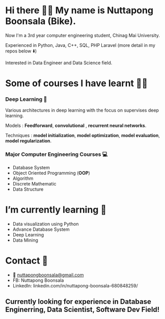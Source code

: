 # Hi there 🙇‍♂️ My name is **Nuttapong Boonsala** (Bike). 

Now I'm a 3rd year computer engineering student, Chinag Mai University. 

Experienced in Python, Java, C++, SQL, PHP Laravel (more detail in my repos below ⬇️)

Interested in Data Engineer and Data Science field.

# Some of courses I have learnt 👨‍🎓


### Deep Learning 🧠
Various architectures in deep learning with the focus on supervises deep learning. 

Models : **Feedforward**, **convolutional** , **recurrent neural networks**. 

Techniques : **model initialization**, **model optimization**, **model evaluation**,  **model regularization**. 


### Major Computer Engineering Courses 💻
- Database System
- Object Oriented Programming (**OOP**)
- Algorithm
- Discrete Mathematic
- Data Structure


# I’m currently learning  🥸
- Data visualization using Python
- Advance Database System
- Deep Learning
- Data Mining

# Contact 📱
- 📧 nuttapongboonsala@gmail.com
- FB: Nuttapong Boonsala
- LinkedIn: linkedin.com/in/nuttapong-boonsala-680848259/

## Currently looking for experience in Database Enginerring, Data Scientist, Software Dev Field!

<!--
**Nuttapong9911/Nuttapong9911** is a ✨ _special_ ✨ repository because its `README.md` (this file) appears on your GitHub profile.

Here are some ideas to get you started:

- 🔭 I’m currently working on ...
- 🌱 I’m currently learning ...
- 👯 I’m looking to collaborate on ...
- 🤔 I’m looking for help with ...
- 💬 Ask me about ...
- 📫 How to reach me: ...
- 😄 Pronouns: ...
- ⚡ Fun fact: ...
-->
